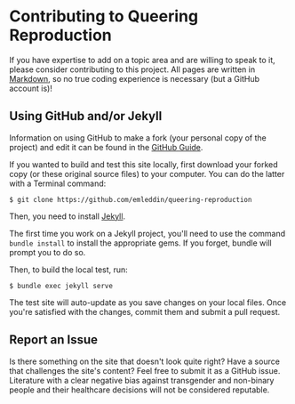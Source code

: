 # Contributing to Queering Reproduction

If you have expertise to add on a topic area and are willing to speak to it,
please consider contributing to this project.
All pages are written in
[Markdown](https://guides.github.com/features/mastering-markdown/), so
no true coding experience is necessary (but a GitHub account is)!

## Using GitHub and/or Jekyll
Information on using GitHub to make a fork (your personal copy of the project)
and edit it can be found in the
[GitHub Guide](https://guides.github.com/activities/forking/).

If you wanted to build and test this site locally, first download your forked
copy (or these original source files) to your computer.
You can do the latter with a Terminal command:
```
$ git clone https://github.com/emleddin/queering-reproduction
```

Then, you need to install
[Jekyll](https://jekyllrb.com/docs/installation/).

The first time you work on a Jekyll project, you'll need to use the command
`bundle install` to install the appropriate gems.
If you forget, bundle will prompt you to do so.

Then, to build the local test, run:
```
$ bundle exec jekyll serve
```
The test site will auto-update as you save changes on your local files.
Once you're satisfied with the changes, commit them and submit a pull request.

## Report an Issue

Is there something on the site that doesn't look quite right?
Have a source that challenges the site's content? Feel free to submit it
as a GitHub issue.
Literature with a clear negative bias against transgender and non-binary people
and their healthcare decisions will not be considered reputable.
